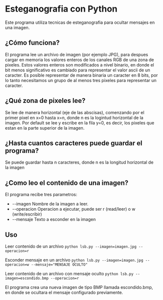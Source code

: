 # Esteganografia con Python

Este programa utiliza tecnicas de esteganografia para ocultar mensajes en una
imagen. 

## ¿Cómo funciona?
El programa lee un archivo de imagen (por ejemplo JPG), para despues cargar en 
memoria los valores enteros de los canales RGB de una zona de pixeles. Estos
valores enteros son modificados a nivel binario, en donde el bit menos
significativo es cambiado para representar el valor ascii de un caracter.
Es posible representar de manera binaria un caracter en 8 bits, por lo tanto
necesitamos un grupo de al menos tres pixeles para representar un caracter.

## ¿Qué zona de pixeles lee?
Se lee de manera horizontal (eje de las abscisas), comenzando por el primer 
pixel en x=0 hasta x=n, donde n es la logintud horizontal de la imagen. 
Por default se lee y escribe en la fila y=0, es decir, los pixeles que estan 
en la parte superior de la imagen.

## ¿Hasta cuantos caracteres puede guardar el programa?
Se puede guardar hasta n caracteres, donde n es la longitud horizontal de la 
imagen

## ¿Como leo el contenido de una imagen?
El programa recibe tres parametros:
* --imagen Nombre de la imagen a leer.
* --operacion Operacion a ejecutar, puede ser r (read/leer) o w (write/escribir)
* --mensaje Texto a esconder en la imagen


## Uso
Leer contenido de un archivo
```python lsb.py --imagen=imagen.jpg --operacion=r```

Esconder mensaje en un archivo
```python lsb.py --imagen=imagen.jpg --operacion=w --mensaje="MENSAJE OCULTO"```

Leer contenido de un archivo con mensaje oculto
```python lsb.py --imagen=escondido.bmp --operacion=r```

El programa crea una nueva imagen de tipo BMP llamada escondido.bmp, en donde
se ocultara el mensaje configurado previamente.

